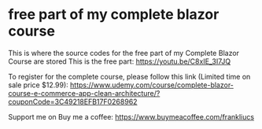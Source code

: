 # free part of my complete blazor course
This is where the source codes for the free part of my Complete Blazor Course are stored
This is the free part:
https://youtu.be/C8xIE_3I7JQ

To register for the complete course, please follow this link (Limited time on sale price $12.99):
https://www.udemy.com/course/complete-blazor-course-e-commerce-app-clean-architecture/?couponCode=3C49218EFB17F0268962

Support me on Buy me a coffee:
https://www.buymeacoffee.com/frankliucs
